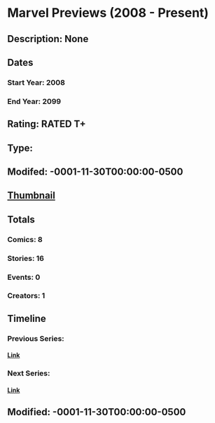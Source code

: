 # Marvel Previews (2008 - Present)
## Description: None
## Dates
### Start Year: 2008
### End Year: 2099
## Rating: RATED T+
## Type: 
## Modifed: -0001-11-30T00:00:00-0500
## [Thumbnail](http://i.annihil.us/u/prod/marvel/i/mg/9/b0/4bb65ae89086b.jpg)
## Totals
### Comics: 8
### Stories: 16
### Events: 0
### Creators: 1
## Timeline
### Previous Series: 
#### [Link]()
### Next Series: 
#### [Link]()
## Modified: -0001-11-30T00:00:00-0500